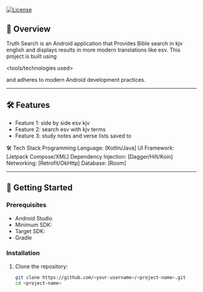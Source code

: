 # <Project Name>

[![License](https://img.shields.io/badge/license-MIT-blue.svg)](LICENSE)

## 📱 Overview

Truth Search is an Android application that Provides Bible search in kjv english and displays 
results in more modern translations like esv. This project is built using

<tools/technologies used> 

and adheres to modern Android development practices.

---

## 🛠 Features

- Feature 1: side by side esv kjv
- Feature 2: search esv with kjv terms
- Feature 3: study notes and verse lists saved to 

🛠 Tech Stack
Programming Language: [Kotlin/Java]
UI Framework: [Jetpack Compose/XML]
Dependency Injection: [Dagger/Hilt/Koin]
Networking: [Retrofit/OkHttp]
Database: [Room]


---

## 🚀 Getting Started

### Prerequisites

- Android Studio <Version>
- Minimum SDK: <Version>
- Target SDK: <Version>
- Gradle <Version>

### Installation

1. Clone the repository:
   ```bash
   git clone https://github.com/<your-username>/<project-name>.git
   cd <project-name>
